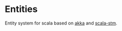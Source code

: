 Entities
========

Entity system for scala based on [akka](http://akka.io/) and [scala-stm](http://nbronson.github.io/scala-stm/).

